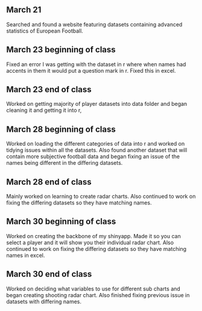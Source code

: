 ## March 21

Searched and found a website featuring datasets containing advanced statistics of European Football. 

## March 23 beginning of class
 
Fixed an error I was getting with the dataset in r where when names had accents in them it would put a question mark in r. Fixed this in excel.

## March 23 end of class

Worked on getting majority of player datasets into data folder and began cleaning it and getting it into r, 

## March 28 beginning of class

Worked on loading the different categories of data into r and worked on tidying issues within all the datasets. Also found another dataset that will contain more subjective football data and began fixing an issue of the names being different in the differing datasets.

## March 28 end of class

Mainly worked on learning to create radar charts. Also continued to work on fixing the differing datasets so they have matching names.    

## March 30 beginning of class

Worked on creating the backbone of my shinyapp. Made it so you can select a player and it will show you their individual radar chart. Also continued to work on fixing the differing datasets so they have matching names in excel. 

## March 30 end of class

Worked on deciding what variables to use for different sub charts and began creating shooting radar chart. Also finished fixing previous issue in datasets with differing names. 